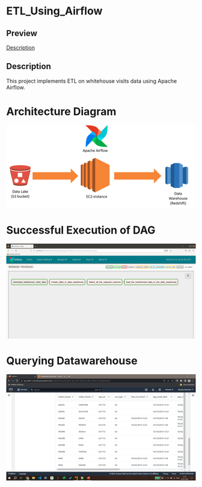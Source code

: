 # ETL_Using_Airflow
## Preview
[Description](Description)
## <a names=Description></a>Description
This project implements ETL on whitehouse visits data using Apache Airflow.
# Architecture Diagram
![alt text](https://github.com/ShreyasK2411/ETL_Using_Airflow/blob/3fcc1b2f804fc13061052f354e68d780902f48c6/images/architecture.png?raw=true)
# Successful Execution of DAG
![alt text](https://github.com/ShreyasK2411/ETL_Using_Airflow/blob/3fcc1b2f804fc13061052f354e68d780902f48c6/images/execution_complete.png?raw=true)
# Querying Datawarehouse
![alt text](https://github.com/ShreyasK2411/ETL_Using_Airflow/blob/cdba11ba9aca3323f3bd257ed0c100afbfd700da/images/querying_datawarehouse.png?raw=true)
